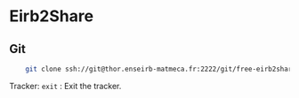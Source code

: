 # Eirb2Share

## Git
```bash
    git clone ssh://git@thor.enseirb-matmeca.fr:2222/git/free-eirb2share-T4
```


Tracker:
`exit` : Exit the tracker.